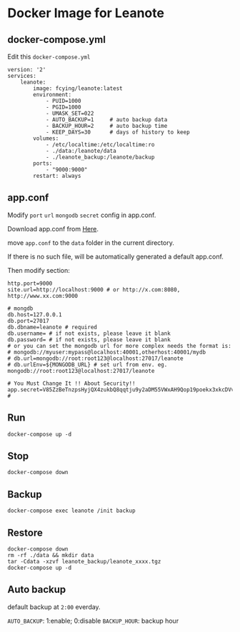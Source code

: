 
# Docker Image for Leanote

## docker-compose.yml

Edit this `docker-compose.yml`
```
version: '2' 
services:
    leanote:
        image: fcying/leanote:latest
        environment:
            - PUID=1000
            - PGID=1000
            - UMASK_SET=022
            - AUTO_BACKUP=1     # auto backup data
            - BACKUP_HOUR=2     # auto backup time
            - KEEP_DAYS=30      # days of history to keep
        volumes:
            - /etc/localtime:/etc/localtime:ro
            - ./data:/leanote/data
            - ./leanote_backup:/leanote/backup
        ports:
            - "9000:9000"
        restart: always
```



## app.conf  

Modify `port` `url` `mongodb` `secret` config in app.conf. 

Download app.conf from [Here](https://raw.githubusercontent.com/leanote/leanote/master/conf/app.conf).

move `app.conf` to the `data` folder in the current directory.

If there is no such file, will be automatically generated a default app.conf.

Then modify section:

```
http.port=9000
site.url=http://localhost:9000 # or http://x.com:8080, http://www.xx.com:9000

# mongdb
db.host=127.0.0.1
db.port=27017
db.dbname=leanote # required
db.username= # if not exists, please leave it blank
db.password= # if not exists, please leave it blank
# or you can set the mongodb url for more complex needs the format is:
# mongodb://myuser:mypass@localhost:40001,otherhost:40001/mydb
# db.url=mongodb://root:root123@localhost:27017/leanote
# db.urlEnv=${MONGODB_URL} # set url from env. eg. mongodb://root:root123@localhost:27017/leanote

# You Must Change It !! About Security!!
app.secret=V85ZzBeTnzpsHyjQX4zukbQ8qqtju9y2aDM55VWxAH9Qop19poekx3xkcDVvrD0y #
```



## Run
```
docker-compose up -d
```



## Stop
```
docker-compose down
```



## Backup
```
docker-compose exec leanote /init backup
```



## Restore
```
docker-compose down
rm -rf ./data && mkdir data
tar -Cdata -xzvf leanote_backup/leanote_xxxx.tgz
docker-compose up -d
```



## Auto backup

default backup at `2:00` everday.

`AUTO_BACKUP`:    1:enable; 0:disable
`BACKUP_HOUR`:    backup hour

